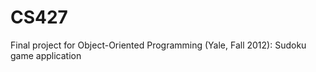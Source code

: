 CS427
=====

Final project for Object-Oriented Programming (Yale, Fall 2012): Sudoku game application
